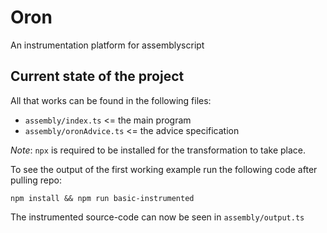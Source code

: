 # Oron

An instrumentation platform for assemblyscript

## Current state of the project

All that works can be found in the following files:

- `assembly/index.ts` <= the main program
- `assembly/oronAdvice.ts` <= the advice specification

_Note_: `npx` is required to be installed for the transformation to take place.

To see the output of the first working example run the following code after pulling repo:

```
npm install && npm run basic-instrumented
```

The instrumented source-code can now be seen in `assembly/output.ts`
